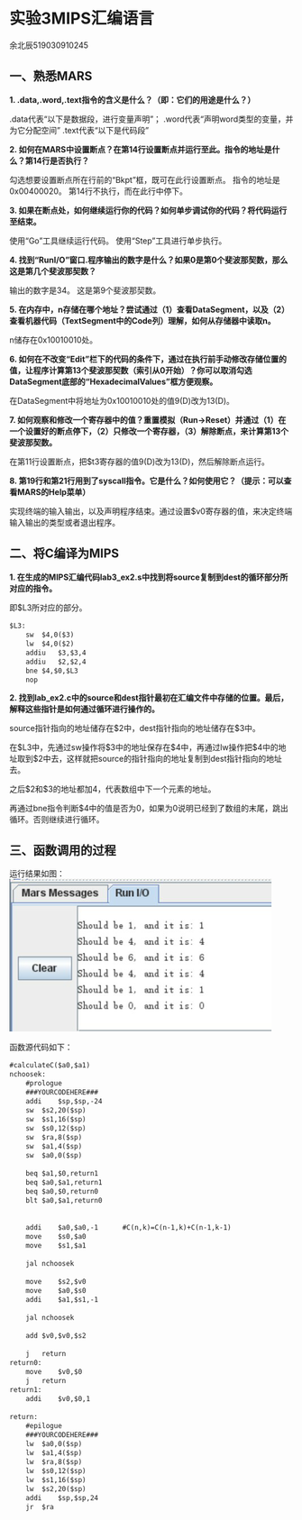 # 实验3MIPS汇编语言
余北辰519030910245

## 一、熟悉MARS

**1. 	.data,.word,.text指令的含义是什么？（即：它们的用途是什么？）**

.data代表“以下是数据段，进行变量声明”；
.word代表“声明word类型的变量，并为它分配空间”
.text代表“以下是代码段”

**2.	如何在MARS中设置断点？在第14行设置断点并运行至此。指令的地址是什么？第14行是否执行？**

勾选想要设置断点所在行前的“Bkpt”框，既可在此行设置断点。
指令的地址是0x00400020。
第14行不执行，而在此行中停下。

**3.	如果在断点处，如何继续运行你的代码？如何单步调试你的代码？将代码运行至结束。**

使用“Go”工具继续运行代码。
使用“Step”工具进行单步执行。

**4.	找到“RunI/O”窗口.程序输出的数字是什么？如果0是第0个斐波那契数，那么这是第几个斐波那契数？**

输出的数字是34。
这是第9个斐波那契数。

**5.	在内存中，n存储在哪个地址？尝试通过（1）查看DataSegment，以及（2）查看机器代码（TextSegment中的Code列）理解，如何从存储器中读取n。**

n储存在0x10010010处。

**6.	如何在不改变“Edit”栏下的代码的条件下，通过在执行前手动修改存储位置的值，让程序计算第13个斐波那契数（索引从0开始）？你可以取消勾选DataSegment底部的“HexadecimalValues”框方便观察。**

在DataSegment中将地址为0x10010010处的值9(D)改为13(D)。

**7.	如何观察和修改一个寄存器中的值？重置模拟（Run→Reset）并通过（1）在一个设置好的断点停下，（2）只修改一个寄存器，（3）解除断点，来计算第13个斐波那契数。**

在第11行设置断点，把$t3寄存器的值9(D)改为13(D)，然后解除断点运行。

**8.	第19行和第21行用到了syscall指令。它是什么？如何使用它？（提示：可以查看MARS的Help菜单）**

实现终端的输入输出，以及声明程序结束。通过设置$v0寄存器的值，来决定终端输入输出的类型或者退出程序。

## 二、将C编译为MIPS

**1.	在生成的MIPS汇编代码lab3_ex2.s中找到将source复制到dest的循环部分所对应的指令。**

即$L3所对应的部分。
```psasm
$L3:
	sw	$4,0($3)
	lw	$4,0($2)
	addiu	$3,$3,4
	addiu	$2,$2,4
	bne	$4,$0,$L3
	nop
```

**2.	找到lab_ex2.c中的source和dest指针最初在汇编文件中存储的位置。最后，解释这些指针是如何通过循环进行操作的。**

source指针指向的地址储存在\$2中，dest指针指向的地址储存在\$3中。

在\$L3中，先通过sw操作将\$3中的地址保存在\$4中，再通过lw操作把\$4中的地址取到\$2中去，这样就把source的指针指向的地址复制到dest指针指向的地址去。

之后\$2和\$3的地址都加4，代表数组中下一个元素的地址。

再通过bne指令判断\$4中的值是否为0，如果为0说明已经到了数组的末尾，跳出循环。否则继续进行循环。

## 三、函数调用的过程

运行结果如图：
![avatar](result.png)

函数源代码如下：


```
#calculateC($a0,$a1)
nchoosek:
	#prologue
	###YOURCODEHERE###
	addi	$sp,$sp,-24
	sw	$s2,20($sp)
	sw	$s1,16($sp)
	sw	$s0,12($sp)
	sw	$ra,8($sp)
	sw	$a1,4($sp)
	sw	$a0,0($sp)
	
	beq	$a1,$0,return1
	beq	$a0,$a1,return1
	beq	$a0,$0,return0
	blt	$a0,$a1,return0
	
	
	addi	$a0,$a0,-1		#C(n,k)=C(n-1,k)+C(n-1,k-1)
	move	$s0,$a0
	move	$s1,$a1
	
	jal	nchoosek
	
	move	$s2,$v0
	move	$a0,$s0
	addi	$a1,$s1,-1
		
	jal	nchoosek
	
	add	$v0,$v0,$s2
	
	j	return
return0:
	move	$v0,$0
	j	return
return1:
	addi	$v0,$0,1

return:
	#epilogue
	###YOURCODEHERE###
	lw	$a0,0($sp)
	lw	$a1,4($sp)
	lw	$ra,8($sp)
	lw	$s0,12($sp)
	lw	$s1,16($sp)
	lw	$s2,20($sp)
	addi	$sp,$sp,24
	jr	$ra
```